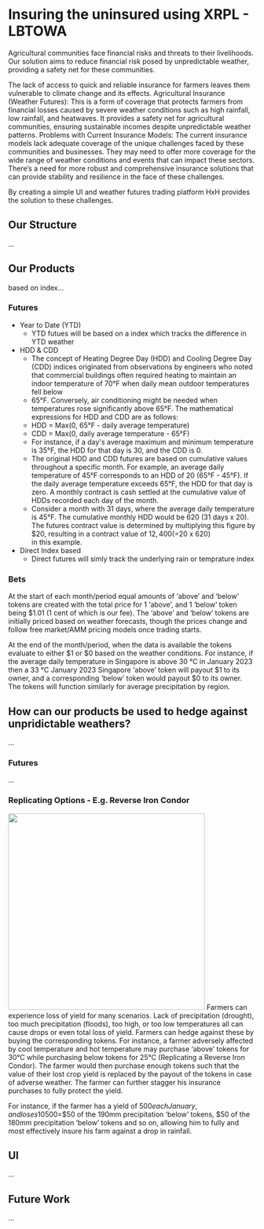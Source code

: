# Insuring the uninsured using XRPL - LBTOWA
Agricultural communities face financial risks and threats to their livelihoods. Our solution aims to reduce financial risk posed by unpredictable weather, providing a safety net for these communities.

The lack of access to quick and reliable insurance for farmers leaves them vulnerable to climate change and its effects. Agricultural Insurance (Weather Futures): This is a form of coverage that protects farmers from financial losses caused by severe weather conditions such as high rainfall, low rainfall, and heatwaves. It provides a safety net for agricultural communities, ensuring sustainable incomes despite unpredictable weather patterns. 
Problems with Current Insurance Models: The current insurance models lack adequate coverage of the unique challenges faced by these communities and businesses. They may need to offer more coverage for the wide range of weather conditions and events that can impact these sectors. There’s a need for more robust and comprehensive insurance solutions that can provide stability and resilience in the face of these challenges.

By creating a simple UI and weather futures trading platform HxH provides the solution to these challenges.

## Our Structure
...

## Our Products
based on index...

### Futures
* Year to Date (YTD)
  - YTD futues will be based on a index which tracks the difference in YTD weather
* HDD & CDD
  - The concept of Heating Degree Day (HDD) and Cooling Degree Day (CDD) indices originated from observations by engineers who noted that commercial buildings often required heating to maintain an indoor temperature of 70°F when daily mean outdoor temperatures fell below
  - 65°F. Conversely, air conditioning might be needed when temperatures rose significantly above 65°F. The mathematical expressions for HDD and CDD are as follows:
  - HDD = Max(0, 65°F - daily average temperature)
  - CDD = Max(0, daily average temperature - 65°F)
  - For instance, if a day's average maximum and minimum temperature is 35°F, the HDD for that day is 30, and the CDD is 0.
  - The original HDD and CDD futures are based on cumulative values throughout a specific month. For example, an average daily temperature of 45°F corresponds to an HDD of 20 (65°F - 45°F). If the daily average temperature exceeds 65°F, the HDD for that day is zero. A monthly contract is cash settled at the cumulative value of HDDs recorded each day of the month.
  - Consider a month with 31 days, where the average daily temperature is 45°F. The cumulative monthly HDD would be 620 (31 days x 20). The futures contract value is determined by multiplying this figure by $20, resulting in a contract value of $12,400 (=$20 x 620) in this example.
* Direct Index based
  - Direct futures will simly track the underlying rain or temprature index

### Bets
At the start of each month/period equal amounts of ‘above’ and ‘below’ tokens are created with the total price for 1 ‘above’, and 1 ‘below’ token being $1.01 (1 cent of which is our fee). The ‘above’ and ‘below’ tokens are initially priced based on weather forecasts, though the prices change and follow free market/AMM pricing models once trading starts.

At the end of the month/period, when the data is available the tokens evaluate to either $1 or $0 based on the weather conditions. For instance, if the average daily temperature in Singapore is above 30 °C in January 2023 then a 33 °C January 2023 Singapore ‘above’ token will payout $1 to its owner, and a corresponding ‘below’ token would payout $0 to its owner. The tokens will function similarly for average precipitation by region.

## How can our products be used to hedge against unpridictable weathers?
...

### Futures
...

### Replicating Options - E.g. Reverse Iron Condor
<img src="https://assets-global.website-files.com/5fba23eb8789c3c7fcfb5f31/600704d165d536960eb59357_ia1f9TZOxdYbVWXwcIF9tuX5qMEO5Aw9Lk63He2MY9BL8n8-pcXEE4EiaZv68ha6RjEugqB9SbOCsdUTrB2Qf0rB66c4ZGyTBOdWZckmfsN12Fif4DLQ_pmNNdXiYBoWrrFHqPYb.png" style="width: 400px">
Farmers can experience loss of yield for many scenarios. Lack of precipitation (drought), too much precipitation (floods), too high, or too low temperatures all can cause drops or even total loss of yield. Farmers can hedge against these by buying the corresponding tokens. For instance, a farmer adversely affected by cool temperature and hot temperature may purchase ‘above’ tokens for 30°C while purchasing below tokens for 25°C (Replicating a Reverse Iron Condor). The farmer would then purchase enough tokens such that the value of their lost crop yield is replaced by the payout of the tokens in case of adverse weather. The farmer can further stagger his insurance purchases to fully protect the yield.

For instance, if the farmer has a yield of $500 each January, and loses 10% of that yield for each 10mm decrease in precipitation, with a full yield at 200mm. The farmer will buy the 10%*$500=$50 of the 190mm precipitation ‘below’ tokens, $50 of the 180mm precipitation ‘below’ tokens and so on, allowing him to fully and most effectively insure his farm against a drop in rainfall.

## UI
...

## Future Work
...
